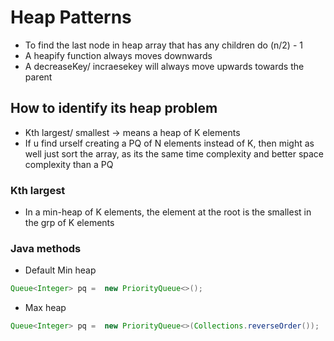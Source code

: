 # Heap Patterns

- To find the last node in heap array that has any children do (n/2) - 1
- A heapify function always moves downwards
- A decreaseKey/ incraesekey will always move upwards towards the parent

## How to identify its heap problem
- Kth largest/ smallest -> means a heap of K elements
- If u find urself creating a PQ of N elements instead of K, then might as well just sort the array, as its the same time complexity and better space complexity than a PQ



### Kth largest
- In a min-heap of K elements, the element at the root is the smallest in the grp of K elements


### Java methods
- Default Min heap
```java 
Queue<Integer> pq =  new PriorityQueue<>();
```
- Max heap
``` java
Queue<Integer> pq =  new PriorityQueue<>(Collections.reverseOrder());
```
 


